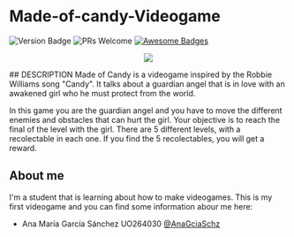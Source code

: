 # Made-of-candy-Videogame
![Version Badge](https://img.shields.io/badge/Version-1.0-<COLOR>.svg)
![PRs Welcome](https://img.shields.io/badge/PRs-welcome-brightgreen.svg?style=flat-square)
[![Awesome Badges](https://img.shields.io/badge/badges-awesome-green.svg)](https://github.com/Naereen/badges)
<p align="center">
  <img src="https://user-images.githubusercontent.com/49797815/99841929-3d9d1100-2b6f-11eb-94ea-eec9710ba5d5.png">
</p>
## DESCRIPTION
Made of Candy is a videogame inspired by the Robbie Williams song "Candy". It talks about a guardian angel that is in love with an awakened girl who he must protect from the world.

In this game you are the guardian angel and you have to move the different enemies and obstacles that can hurt the girl. Your objective is to reach the final of the level with the girl. There are 5 different levels, with a recolectable in each one. If you find the 5 recolectables, you will get a reward.

## About me

I'm a student that is learning about how to make videogames. This is my first videogame and you can find some information abour me here:
- Ana María García Sánchez UO264030 [@AnaGciaSchz](https://github.com/AnaGciaSchz)
